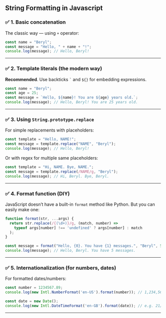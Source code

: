 ## String Formatting in Javascript

### ✅ **1. Basic concatenation**

The classic way — using `+` operator:

```javascript
const name = "Beryl";
const message = "Hello, " + name + "!";
console.log(message); // Hello, Beryl!
```

---

### ✅ **2. Template literals (the modern way)**

**Recommended**. Use backticks `` ` `` and `${}` for embedding expressions.

```javascript
const name = "Beryl";
const age = 25;
const message = `Hello, ${name}! You are ${age} years old.`;
console.log(message); // Hello, Beryl! You are 25 years old.
```

---

### ✅ **3. Using `String.prototype.replace`**

For simple replacements with placeholders:

```javascript
const template = "Hello, NAME!";
const message = template.replace("NAME", "Beryl");
console.log(message); // Hello, Beryl!
```

Or with regex for multiple same placeholders:

```javascript
const template = "Hi, NAME. Bye, NAME.";
const message = template.replace(/NAME/g, "Beryl");
console.log(message); // Hi, Beryl. Bye, Beryl.
```

---

### ✅ **4. Format function (DIY)**

JavaScript doesn’t have a built-in `format` method like Python.
But you can easily make one:

```javascript
function format(str, ...args) {
  return str.replace(/{(\d+)}/g, (match, number) => 
    typeof args[number] !== 'undefined' ? args[number] : match
  );
}

const message = format("Hello, {0}. You have {1} messages.", "Beryl", 5);
console.log(message); // Hello, Beryl. You have 5 messages.
```

---

### ✅ **5. Internationalization (for numbers, dates)**

For formatted dates/numbers:

```javascript
const number = 1234567.89;
console.log(new Intl.NumberFormat('en-US').format(number)); // 1,234,567.89

const date = new Date();
console.log(new Intl.DateTimeFormat('en-GB').format(date)); // e.g. 21/07/2025
```

---

